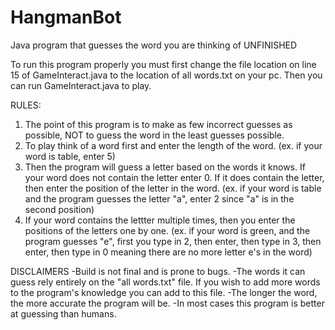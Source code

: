 # HangmanBot
Java program that guesses the word you are thinking of
UNFINISHED

To run this program properly you must first change the file location on line 15 of
GameInteract.java to the location of all words.txt on your pc. Then you can run
GameInteract.java to play.

RULES:
1. The point of this program is to make as few incorrect guesses as possible, NOT to guess the 
word in the least guesses possible.
2. To play think of a word first and enter the length of the word. (ex. if your word is table, enter 5)
3. Then the program will guess a letter based on the words it knows. If your word does not contain the letter
enter 0. If it does contain the letter, then enter the position of the letter in the word. (ex. if your
word is table and the program guesses the letter "a", enter 2 since "a" is in the second position)
4. If your word contains the lettter multiple times, then you enter the positions of the letters one by one.
(ex. if your word is green, and the program guesses "e", first you type in 2, then enter, then type in 3, then enter,
then type in 0 meaning there are no more letter e's in the word)

DISCLAIMERS
-Build is not final and is prone to bugs.
-The words it can guess rely entirely on the "all words.txt" file. If you wish to add more words to the program's
knowledge you can add to this file. 
-The longer the word, the more accurate the program will be. 
-In most cases this program is better at guessing than humans.
